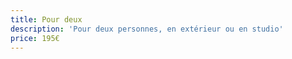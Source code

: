 ```yaml
---
title: Pour deux
description: 'Pour deux personnes, en extérieur ou en studio'
price: 195€
---
```


